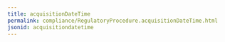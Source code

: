 ```yaml
---
title: acquisitionDateTime
permalink: compliance/RegulatoryProcedure.acquisitionDateTime.html
jsonid: acquisitiondatetime
---
```

